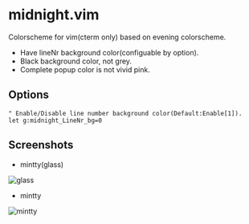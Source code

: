 midnight.vim
============

Colorscheme for vim(cterm only) based on evening colorscheme.

- Have lineNr background color(configuable by option).
- Black background color, not grey.
- Complete popup color is not vivid pink.

Options
-------

```VimL
" Enable/Disable line number background color(Default:Enable[1]).
let g:midnight_LineNr_bg=0
```

Screenshots
-----------

- mintty(glass)

![glass](https://raw.github.com/wiki/0xBADDCAFE/midnight.vim/images/mintty_glass.png)

- mintty

![mintty](https://raw.github.com/wiki/0xBADDCAFE/midnight.vim/images/mintty.png)
